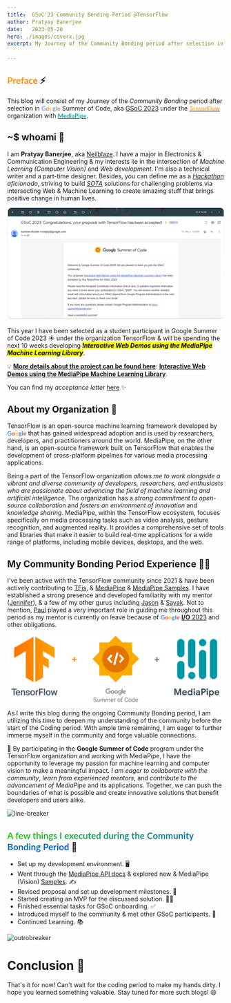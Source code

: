 ```yaml
---
title:  GSoC'23 Community Bonding Period @TensorFlow 
author: Pratyay Banerjee
date:   2023-05-20
hero: ./images/coverx.jpg
excerpt: My Journey of the Community Bonding period after selection in GSoC'23 under TensorFlow org.

---
```


## **<u style="background-image: linear-gradient(135deg, #FFA800, #FF6F00); -webkit-background-clip: text; -webkit-text-fill-color: transparent; font-family: Lato, Arial;">Preface</u>** ⚡

This blog will consist of my Journey of the *Community Bonding* period after selection in <u style="background-image: linear-gradient(135deg, #4285F4, #4285F4); -webkit-background-clip: text; -webkit-text-fill-color: transparent; font-family: Lato, Arial;">G</u><u style="background-image: linear-gradient(135deg, #EA4335, #EA4335); -webkit-background-clip: text; -webkit-text-fill-color: transparent; font-family: Lato, Arial;">o</u><u style="background-image: linear-gradient(135deg, #FBBC05, #FBBC05); -webkit-background-clip: text; -webkit-text-fill-color: transparent; font-family: Lato, Arial;">o</u><u style="background-image: linear-gradient(135deg, #4285F4, #4285F4); -webkit-background-clip: text; -webkit-text-fill-color: transparent; font-family: Lato, Arial;">g</u><u style="background-image: linear-gradient(135deg, #34A853, #34A853); -webkit-background-clip: text; -webkit-text-fill-color: transparent; font-family: Lato, Arial;">l</u><u style="background-image: linear-gradient(135deg, #EA4335, #EA4335); -webkit-background-clip: text; -webkit-text-fill-color: transparent; font-family: Lato, Arial;">e</u> Summer of Code, aka [GSoC 2023](https://g.co/gsoc) under the [<u style="background-image: linear-gradient(135deg, #FFA800, #FF6F00); -webkit-background-clip: text; -webkit-text-fill-color: transparent; font-family: Lato, Arial;">TensorFlow</u>](https://www.tensorflow.org) organization with [<u style="background-image: linear-gradient(135deg, #0097A7, #26b5a7); -webkit-background-clip: text; -webkit-text-fill-color: transparent; font-family: Lato, Arial;">**MediaPipe**</u>](http://mediapipe.dev).  


## ~$ whoami 🤔

I am **Pratyay Banerjee**, aka [Neilblaze](https://neilblaze.live). I have a major in Electronics & Communication Engineering & my interests lie in the intersection of *Machine Learning (Computer Vision)* and *Web development*. I'm also a technical writer and a part-time designer. Besides, you can define me as a [*Hackathon*](https://devpost.com/neilblaze) *aficionado*, striving to build [_SOTA_](https://en.wikipedia.org/wiki/State_of_the_art) solutions for challenging problems via intersecting Web & Machine Learning to create amazing stuff that brings positive change in human lives. 

![acceptance](./images/acceptance.png "acceptance")

This year I have been selected as a student participant in Google Summer of Code 2023 ☀️ under the organization TensorFlow & will be spending the next 10 weeks developing <mark>**_Interactive Web Demos using the MediaPipe Machine Learning Library_**</mark>. 

💡 <u>**More details about the project can be found here**</u>: [**Interactive Web Demos using the MediaPipe Machine Learning Library**](https://summerofcode.withgoogle.com/programs/2023/projects/pd9KgnNP). 


You can find my _acceptance letter_ [here](https://drive.google.com/file/d/1ySFE3KgDctoGMYTB2E7dZ-0FrADB3Y3o/view?usp=sharing) ✨



## About my Organization 🏢

TensorFlow is an open-source machine learning framework developed by **<u style="background-image: linear-gradient(135deg, #4285F4, #4285F4); -webkit-background-clip: text; -webkit-text-fill-color: transparent; font-family: Lato, Arial;">G</u><u style="background-image: linear-gradient(135deg, #EA4335, #EA4335); -webkit-background-clip: text; -webkit-text-fill-color: transparent; font-family: Lato, Arial;">o</u><u style="background-image: linear-gradient(135deg, #FBBC05, #FBBC05); -webkit-background-clip: text; -webkit-text-fill-color: transparent; font-family: Lato, Arial;">o</u><u style="background-image: linear-gradient(135deg, #4285F4, #4285F4); -webkit-background-clip: text; -webkit-text-fill-color: transparent; font-family: Lato, Arial;">g</u><u style="background-image: linear-gradient(135deg, #34A853, #34A853); -webkit-background-clip: text; -webkit-text-fill-color: transparent; font-family: Lato, Arial;">l</u><u style="background-image: linear-gradient(135deg, #EA4335, #EA4335); -webkit-background-clip: text; -webkit-text-fill-color: transparent; font-family: Lato, Arial;">e</u>** that has gained widespread adoption and is used by researchers, developers, and practitioners around the world. MediaPipe, on the other hand, is an open-source framework built on TensorFlow that enables the development of cross-platform pipelines for various media processing applications.

Being a part of the TensorFlow organization *allows me to work alongside a vibrant and diverse community of developers, researchers, and enthusiasts who are passionate about advancing the field of machine learning and artificial intelligence*. The organization has a *strong commitment to open-source collaboration* and *fosters an environment of innovation* and *knowledge sharing*. MediaPipe, within the TensorFlow ecosystem, focuses specifically on media processing tasks such as video analysis, gesture recognition, and augmented reality. It provides a comprehensive set of tools and libraries that make it easier to build real-time applications for a wide range of platforms, including mobile devices, desktops, and the web.


## My Community Bonding Period Experience 🚴🏻

I've been active with the TensorFlow community since 2021 & have been actively contributing to [TFjs](https://github.com/tensorflow/tfjs), & [MediaPipe](https://github.com/google/mediapipe) & [MediaPipe Samples](https://github.com/googlesamples/mediapipe). I have established a strong presence and developed familiarity with my mentor ([Jennifer](https://github.com/jenperson)), & a few of my other gurus including [Jason](https://github.com/jasonmayes) & [Sayak](https://github.com/sayakpaul). Not to mention, [Paul](https://github.com/PaulTR) played a very important role in guiding me throughout this period as my mentor is currently on leave because of **<u style="background-image: linear-gradient(135deg, #4285F4, #4285F4); -webkit-background-clip: text; -webkit-text-fill-color: transparent; font-family: Lato, Arial;">G</u><u style="background-image: linear-gradient(135deg, #EA4335, #EA4335); -webkit-background-clip: text; -webkit-text-fill-color: transparent; font-family: Lato, Arial;">o</u><u style="background-image: linear-gradient(135deg, #FBBC05, #FBBC05); -webkit-background-clip: text; -webkit-text-fill-color: transparent; font-family: Lato, Arial;">o</u><u style="background-image: linear-gradient(135deg, #4285F4, #4285F4); -webkit-background-clip: text; -webkit-text-fill-color: transparent; font-family: Lato, Arial;">g</u><u style="background-image: linear-gradient(135deg, #34A853, #34A853); -webkit-background-clip: text; -webkit-text-fill-color: transparent; font-family: Lato, Arial;">l</u><u style="background-image: linear-gradient(135deg, #EA4335, #EA4335); -webkit-background-clip: text; -webkit-text-fill-color: transparent; font-family: Lato, Arial;">e</u>** [**I/O** 2023](https://io.google/) and other obligations.

![midregion](./images/midregion.png "midregion")

As I write this blog during the ongoing Community Bonding period, I am utilizing this time to deepen my understanding of the community before the start of the Coding period. With ample time remaining, I am eager to further immerse myself in the community and forge valuable connections.

🦄 By participating in the **Google Summer of Code** program under the TensorFlow organization and working with MediaPipe, I have the opportunity to leverage my passion for machine learning and computer vision to make a meaningful impact. *I am eager to collaborate with the community*, *learn from experienced mentors*, and *contribute to the advancement of MediaPipe* and its applications. Together, we can push the boundaries of what is possible and create innovative solutions that benefit developers and users alike.


![line-breaker](https://github.com/google/mediapipe/assets/48355572/c2a5d7fd-0fa7-470d-ab05-561bb8748394)


## **<u style="background-image: linear-gradient(135deg, #30c712, #0955e3); -webkit-background-clip: text; -webkit-text-fill-color: transparent; font-family: Lato, Arial;">A few things I executed during the Community Bonding Period</u>** 📝

- Set up my development environment. 🖥️
- Went through the [MediaPipe API docs](https://developers.google.com/mediapipe/api/solutions/js/tasks-vision) & explored new & MediaPipe (Vision) [Samples](https://developers.google.com/mediapipe/solutions/examples). ✍
- Revised proposal and set up development milestones. 💬
- Started creating an MVP for the discussed solution. 👨‍💻
- Finished essential tasks for GSoC onboarding. ✅
- Introduced myself to the community & met other GSoC participants. 👥
- Continued Learning. 📚

<!-- ![outro-dino](https://github.com/google/mediapipe/assets/48355572/77910722-87c8-49b0-ac9f-b2ea8b22985d) -->

![outrobreaker](https://github.com/google/mediapipe/assets/48355572/15af556e-33bb-4fdd-ae0e-5e2128917cd6)


# Conclusion 🚀

That's it for now! Can't wait for the coding period to make my hands dirty. I hope you learned something valuable. Stay tuned for more such blogs! 😄